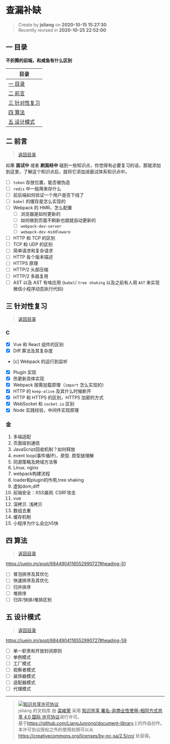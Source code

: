 查漏补缺
===

> Create by **jsliang** on **2020-10-15 15:27:30**  
> Recently revised in **2020-10-25 22:52:00**

<!-- 目录开始 -->
## <a name="chapter-one" id="chapter-one"></a>一 目录

**不折腾的前端，和咸鱼有什么区别**

| 目录 |
| --- |
| [一 目录](#chapter-one) |
| <a name="catalog-chapter-two" id="catalog-chapter-two"></a>[二 前言](#chapter-two) |
| <a name="catalog-chapter-three" id="catalog-chapter-three"></a>[三 针对性复习](#chapter-three) |
| <a name="catalog-chapter-four" id="catalog-chapter-four"></a>[四 算法](#chapter-four) |
| <a name="catalog-chapter-five" id="catalog-chapter-five"></a>[五 设计模式](#chapter-five) |
<!-- 目录结束 -->

## <a name="chapter-two" id="chapter-two"></a>二 前言

> [返回目录](#chapter-one)

如果 **面试中** 或者 **刷面经中** 碰到一些知识点，你觉得有必要复习的话，那就添加到这里，了解这个知识点后，就将它添加进面试体系知识点中。

* [ ] `token` 存放位置，能否被伪造
* [ ] `redis` 中一般用来存什么
* [ ] 前后端如何验证一个用户是否下线了
* [ ] `babel` 的缓存是怎么实现的
* [ ] Webpack 的 HMR，怎么配置
  * [ ] 浏览器是如何更新的
  * [ ] 如何做到页面不刷新也就就自动更新的
  * [ ] `webpack-dev-server`
  * [ ] `webapck-dev-middleware`
* [ ] HTTP 和 TCP 的区别
* [ ] TCP 和 UDP 的区别
* [ ] 简单请求和复杂请求
* [ ] HTTP 各个版本描述
* [ ] HTTPS 原理
* [ ] HTTP/2 头部压缩
* [ ] HTTP/2 多路复用
* [ ] AST 以及 AST 有啥应用 (`babel`/ `tree shaking` 以及之前有人用 `AST` 来实现 微信小程序动态执行代码) 

## <a name="chapter-three" id="chapter-three"></a>三 针对性复习

> [返回目录](#chapter-one)

### C

* [x] Vue 和 React 组件的区别
* [x] Diff 算法及其复杂度
* [c] Webpack 的运行到监听
* [x] Plugin 实现
* [x] 热更新具体实现
* [x] Webpack 按需加载原理（`import` 怎么实现的）
* [x] HTTP 的 `keep-alive` 及其什么时候断开
* [x] HTTP 和 HTTPS 的区别，HTTPS 加密的方式
* [x] WebSocket 和 `socket.io` 区别
* [x] Node 实践经验，中间件实现原理

### 金

1. 多端适配 
2. 页面级别通信 
3. JavaScript回收机制？如何释放 
4. event loop(事件循环)，原型. 原型链理解 
5. 同源策略及跨域方法等 
6. Linux. nginx 
7. webpack构建流程  
8. loader和plugin的作用,tree shaking 
9. 虚拟dom,diff 
10. 前端安全：XSS漏洞. CSRF攻击 
11. vue 
12. 深拷贝. 浅拷贝
13. 数组去重 
14. 缓存机制 
15. 小程序为什么会比h5快 

## <a name="chapter-four" id="chapter-four"></a>四 算法

> [返回目录](#chapter-one)

https://juejin.im/post/6844904116552990727#heading-51

* [ ] 冒泡排序及其优化
* [ ] 快速排序及其优化
* [ ] 归并排序
* [ ] 堆排序
* [ ] 归并/快排/堆排区别

## <a name="chapter-five" id="chapter-five"></a>五 设计模式

> [返回目录](#chapter-one)

https://juejin.im/post/6844904116552990727#heading-59

* [ ] 单一职责和开放封闭原则
* [ ] 单例模式
* [ ] 工厂模式
* [ ] 观察者模式
* [ ] 装饰器模式
* [ ] 适配器模式
* [ ] 代理模式

---

> <a rel="license" href="http://creativecommons.org/licenses/by-nc-sa/4.0/"><img alt="知识共享许可协议" style="border-width:0" src="https://i.creativecommons.org/l/by-nc-sa/4.0/88x31.png" /></a><br /><span xmlns:dct="http://purl.org/dc/terms/" property="dct:title">jsliang 的文档库</span> 由 <a xmlns:cc="http://creativecommons.org/ns#" href="https://github.com/LiangJunrong/document-library" property="cc:attributionName" rel="cc:attributionURL">梁峻荣</a> 采用 <a rel="license" href="http://creativecommons.org/licenses/by-nc-sa/4.0/">知识共享 署名-非商业性使用-相同方式共享 4.0 国际 许可协议</a>进行许可。<br />基于<a xmlns:dct="http://purl.org/dc/terms/" href="https://github.com/LiangJunrong/document-library" rel="dct:source">https://github.com/LiangJunrong/document-library</a>上的作品创作。<br />本许可协议授权之外的使用权限可以从 <a xmlns:cc="http://creativecommons.org/ns#" href="https://creativecommons.org/licenses/by-nc-sa/2.5/cn/" rel="cc:morePermissions">https://creativecommons.org/licenses/by-nc-sa/2.5/cn/</a> 处获得。